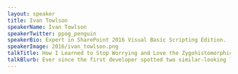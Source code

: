 ```yaml
---
layout: speaker
title: Ivan Towlson
speakerName: Ivan Towlson
speakerTwitter: ppog_penguin
speakerBio: Expert in SharePoint 2016 Visual Basic Scripting Edition.
speakerImage: 2016/ivan_towlson.png
talkTitle: How I Learned to Stop Worrying and Love the Zygohistomorphic Prepromorphism
talkBlurb: Ever since the first developer spotted two similar-looking lumps of silicon on the ground and grunted, “Ugg name this ‘Zero,’” developers have loved abstractions.  Abstractions pull out the commonalities from apparently disparate problems or solutions, which allows us to talk about them in the same way, and to develop reusable strategies for working with them.  The thing is, it turns out there are commonalities between apparently disparate abstractions.  The good news is this means reusable strategies for dealing with abstractions.  The bad news is, there are commonalities between <b>those</b> commonalities…
---
```

